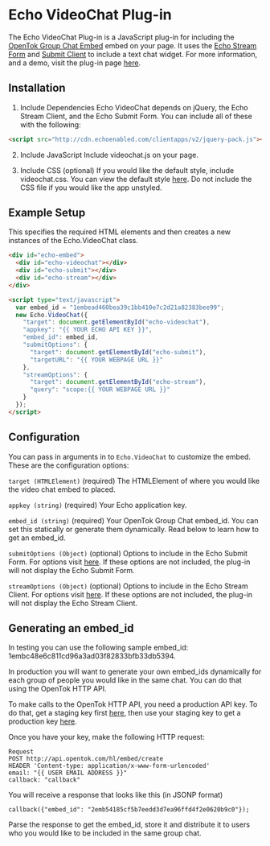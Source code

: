 # Echo VideoChat Plug-in

The Echo VideoChat Plug-in is a JavaScript plug-in for including the [OpenTok Group Chat
Embed](http://www.tokbox.com/opentok/plugnplay#GroupChat) embed on your
page. It uses the [Echo Stream
Form](http://wiki.aboutecho.com/w/page/30184446/Echo%20Application%20-%20Echo%20Submit%20Form) and [Submit Client](http://wiki.aboutecho.com/w/page/30181308/Echo%20Application%20-%20Echo%20Stream%20Client) to include a text chat widget. For more information, and a demo, visit the plug-in page [here](http://www.tokbox.com/opentok/plugnplay/echo/groupvideochat).

## Installation
1. Include Dependencies
Echo VideoChat depends on jQuery, the Echo Stream Client, and the Echo Submit Form. You can include all of these with the following:

```html
<script src="http://cdn.echoenabled.com/clientapps/v2/jquery-pack.js"></script>
```
  
2. Include JavaScript
Include videochat.js on your page.

3. Include CSS (optional)
If you would like the default style, include videochat.css. You can view the default style [here](http://www.tokbox.com/opentok/plugnplay/echo/groupvideochat). Do not include the CSS file if you would like the app unstyled.

## Example Setup
This specifies the required HTML elements and then creates a new instances of the Echo.VideoChat class.

```html
<div id="echo-embed">
  <div id="echo-videochat"></div>
  <div id="echo-submit"></div>
  <div id="echo-stream"></div>
</div>

<script type="text/javascript">
  var embed_id = "1embead460bea39c1bb410e7c2d21a82383bee99";
  new Echo.VideoChat({
    "target": document.getElementById("echo-videochat"),
    "appkey": "{{ YOUR ECHO API KEY }}",
    "embed_id": embed_id,
    "submitOptions": {
      "target": document.getElementById("echo-submit"),
      "targetURL": "{{ YOUR WEBPAGE URL }}"
    },
    "streamOptions": {
      "target": document.getElementById("echo-stream"),
      "query": "scope:{{ YOUR WEBPAGE URL }}"
    }
  });
</script>
```

## Configuration
You can pass in arguments in to `Echo.VideoChat` to customize the embed. These are the configuration options:

`target (HTMLElement)`
(required) The HTMLElement of where you would like the video chat embed to placed.

`appkey (string)` (required)
Your Echo application key.

`embed_id (string)` (required)
Your OpenTok Group Chat embed_id. You can set this statically or generate them dynamically. Read below to learn how to get an embed_id.

`submitOptions (Object)` (optional)
Options to include in the Echo Submit Form. For options visit [here](http://wiki.aboutecho.com/w/page/30184446/Echo%20Application%20-%20Echo%20Submit%20Form). If these options are not included, the plug-in will not display the Echo Submit Form.

`streamOptions (Object)` (optional)
Options to include in the Echo Stream Client. For options visit [here](http://wiki.aboutecho.com/w/page/30181308/Echo%20Application%20-%20Echo%20Stream%20Client). If these options are not included, the plug-in will not display the Echo Stream Client.

## Generating an embed_id
In testing you can use the following sample embed_id: 1embc48e6c811cd96a3ad03f82833bfb33db5394.

In production you will want to generate your own embed_ids dynamically for each group of people you would like in the same chat. You can do that using the OpenTok HTTP API.

To make calls to the OpenTok HTTP API, you need a production API key. To do that, get a staging key first [here](http://www.tokbox.com/opentok/api/tools/js/apikey), then use your staging key to get a production key [here](http://www.tokbox.com/opentok/api/tools/js/launch).

Once you have your key, make the following HTTP request:

```
Request
POST http://api.opentok.com/hl/embed/create
HEADER 'Content-type: application/x-www-form-urlencoded'
email: "{{ USER EMAIL ADDRESS }}"
callback: "callback"
```

You will receive a response that looks like this (in JSONP format)

```
callback({"embed_id": "2emb54185cf5b7eedd3d7ea96ffd4f2e0620b9c0"});
```

Parse the response to get the embed_id, store it and distribute it to users who you would like to be included in the same group chat.